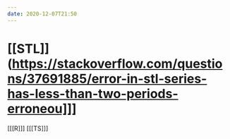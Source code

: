 ```yaml
---
date: 2020-12-07T21:50
---
```


# [[STL]](https://stackoverflow.com/questions/37691885/error-in-stl-series-has-less-than-two-periods-erroneou]]]

[[[R]]]
[[[TS]]]

